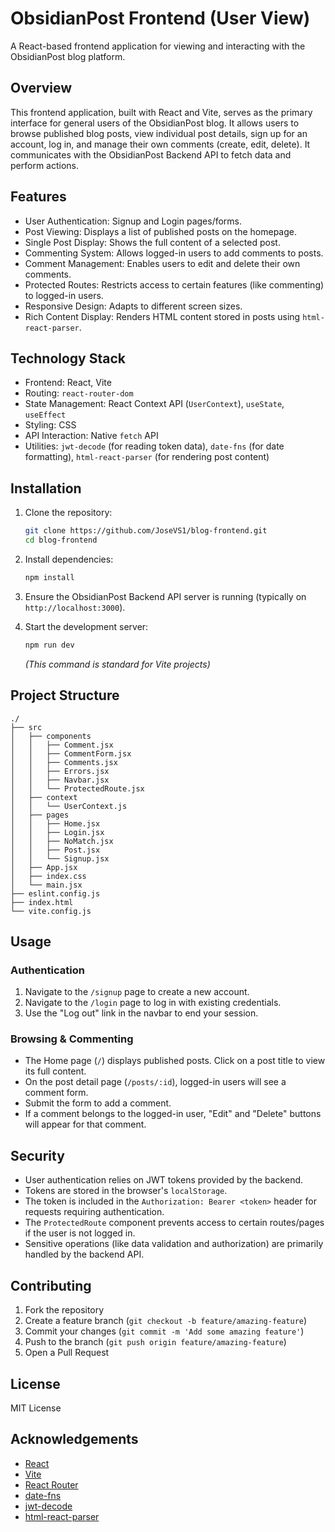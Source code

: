 # ObsidianPost Frontend (User View)

A React-based frontend application for viewing and interacting with the ObsidianPost blog platform.

## Overview

This frontend application, built with React and Vite, serves as the primary interface for general users of the ObsidianPost blog. It allows users to browse published blog posts, view individual post details, sign up for an account, log in, and manage their own comments (create, edit, delete). It communicates with the ObsidianPost Backend API to fetch data and perform actions.

## Features

-   User Authentication: Signup and Login pages/forms.
-   Post Viewing: Displays a list of published posts on the homepage.
-   Single Post Display: Shows the full content of a selected post.
-   Commenting System: Allows logged-in users to add comments to posts.
-   Comment Management: Enables users to edit and delete their own comments.
-   Protected Routes: Restricts access to certain features (like commenting) to logged-in users.
-   Responsive Design: Adapts to different screen sizes.
-   Rich Content Display: Renders HTML content stored in posts using `html-react-parser`.

## Technology Stack

-   Frontend: React, Vite
-   Routing: `react-router-dom`
-   State Management: React Context API (`UserContext`), `useState`, `useEffect`
-   Styling: CSS
-   API Interaction: Native `fetch` API
-   Utilities: `jwt-decode` (for reading token data), `date-fns` (for date formatting), `html-react-parser` (for rendering post content)

## Installation

1.  Clone the repository:
    ```bash
    git clone https://github.com/JoseVS1/blog-frontend.git
    cd blog-frontend
    ```

2.  Install dependencies:
    ```bash
    npm install
    ```

3.  Ensure the ObsidianPost Backend API server is running (typically on `http://localhost:3000`).

4.  Start the development server:
    ```bash
    npm run dev
    ```
    *(This command is standard for Vite projects)*

## Project Structure

```
./
├── src
│   ├── components
│   │   ├── Comment.jsx
│   │   ├── CommentForm.jsx
│   │   ├── Comments.jsx
│   │   ├── Errors.jsx
│   │   ├── Navbar.jsx
│   │   └── ProtectedRoute.jsx
│   ├── context
│   │   └── UserContext.js
│   ├── pages
│   │   ├── Home.jsx
│   │   ├── Login.jsx
│   │   ├── NoMatch.jsx
│   │   ├── Post.jsx
│   │   └── Signup.jsx
│   ├── App.jsx
│   ├── index.css
│   └── main.jsx
├── eslint.config.js
├── index.html
└── vite.config.js
```

## Usage

### Authentication
1.  Navigate to the `/signup` page to create a new account.
2.  Navigate to the `/login` page to log in with existing credentials.
3.  Use the "Log out" link in the navbar to end your session.

### Browsing & Commenting
-   The Home page (`/`) displays published posts. Click on a post title to view its full content.
-   On the post detail page (`/posts/:id`), logged-in users will see a comment form.
-   Submit the form to add a comment.
-   If a comment belongs to the logged-in user, "Edit" and "Delete" buttons will appear for that comment.

## Security

-   User authentication relies on JWT tokens provided by the backend.
-   Tokens are stored in the browser's `localStorage`.
-   The token is included in the `Authorization: Bearer <token>` header for requests requiring authentication.
-   The `ProtectedRoute` component prevents access to certain routes/pages if the user is not logged in.
-   Sensitive operations (like data validation and authorization) are primarily handled by the backend API.

## Contributing

1.  Fork the repository
2.  Create a feature branch (`git checkout -b feature/amazing-feature`)
3.  Commit your changes (`git commit -m 'Add some amazing feature'`)
4.  Push to the branch (`git push origin feature/amazing-feature`)
5.  Open a Pull Request

## License

MIT License

## Acknowledgements

-   [React](https://reactjs.org/)
-   [Vite](https://vitejs.dev/)
-   [React Router](https://reactrouter.com/)
-   [date-fns](https://date-fns.org/)
-   [jwt-decode](https://github.com/auth0/jwt-decode)
-   [html-react-parser](https://github.com/remarkablemark/html-react-parser)
